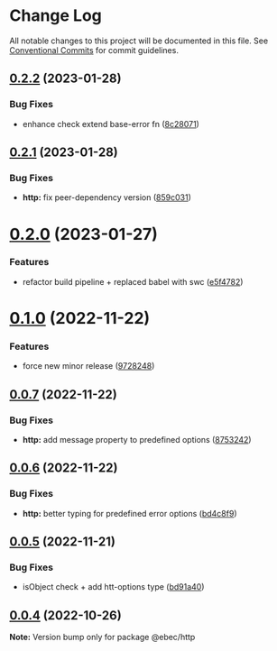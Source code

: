 # Change Log

All notable changes to this project will be documented in this file.
See [Conventional Commits](https://conventionalcommits.org) for commit guidelines.

## [0.2.2](https://github.com/Tada5hi/ebec/compare/@ebec/http@0.2.1...@ebec/http@0.2.2) (2023-01-28)


### Bug Fixes

* enhance check extend base-error fn ([8c28071](https://github.com/Tada5hi/ebec/commit/8c280714ac7cc1ef6b18c21963037de11c61220f))





## [0.2.1](https://github.com/Tada5hi/ebec/compare/@ebec/http@0.2.0...@ebec/http@0.2.1) (2023-01-28)


### Bug Fixes

* **http:** fix peer-dependency version ([859c031](https://github.com/Tada5hi/ebec/commit/859c0318d342384c3eba95fbca8b8b69c0aff27d))





# [0.2.0](https://github.com/Tada5hi/ebec/compare/@ebec/http@0.1.0...@ebec/http@0.2.0) (2023-01-27)


### Features

* refactor build pipeline + replaced babel with swc ([e5f4782](https://github.com/Tada5hi/ebec/commit/e5f47825e03b0f7ee39f461ac9cd9bb21c0c4117))





# [0.1.0](https://github.com/Tada5hi/ebec/compare/@ebec/http@0.0.7...@ebec/http@0.1.0) (2022-11-22)


### Features

* force new minor release ([9728248](https://github.com/Tada5hi/ebec/commit/9728248398aa9384d2ddd770b8e301222109025c))





## [0.0.7](https://github.com/Tada5hi/ebec/compare/@ebec/http@0.0.6...@ebec/http@0.0.7) (2022-11-22)


### Bug Fixes

* **http:** add message property to predefined options ([8753242](https://github.com/Tada5hi/ebec/commit/8753242e76b3edece71de24a1010b525523256e1))





## [0.0.6](https://github.com/Tada5hi/ebec/compare/@ebec/http@0.0.5...@ebec/http@0.0.6) (2022-11-22)


### Bug Fixes

* **http:** better typing for predefined error options ([bd4c8f9](https://github.com/Tada5hi/ebec/commit/bd4c8f900cd8dd14fb6c56d87b9f8485c77addb9))





## [0.0.5](https://github.com/Tada5hi/ebec/compare/@ebec/http@0.0.4...@ebec/http@0.0.5) (2022-11-21)


### Bug Fixes

* isObject check + add htt-options type ([bd91a40](https://github.com/Tada5hi/ebec/commit/bd91a40439c71beca8378394b16dd52fc4db52dd))





## [0.0.4](https://github.com/Tada5hi/ebec/compare/@ebec/http@0.0.3...@ebec/http@0.0.4) (2022-10-26)

**Note:** Version bump only for package @ebec/http
